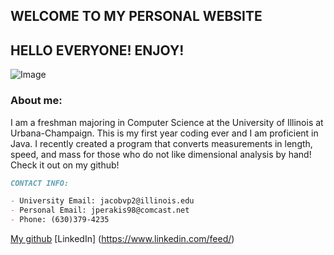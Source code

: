 ## WELCOME TO MY PERSONAL WEBSITE

## HELLO EVERYONE! ENJOY! 

![Image](https://user-images.githubusercontent.com/32140070/33968608-754db27e-e02e-11e7-9b45-8da7f921dc1f.PNG?raw=true)

### About me:


I am a freshman majoring in Computer Science at the University of Illinois at Urbana-Champaign. This is my first year coding ever and I am proficient in Java. I recently created a program that converts measurements in length, speed, and mass for those who do not like dimensional analysis by hand! Check it out on my github!

```markdown
CONTACT INFO:

- University Email: jacobvp2@illinois.edu
- Personal Email: jperakis98@comcast.net
- Phone: (630)379-4235
```

[My github](https://github.com/jacobvp2)
[LinkedIn] (https://www.linkedin.com/feed/)
